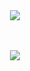 <div align="center">
    <a href="https://discord.com/users/538846533123309584" title="Discord Account"><img src="https://lanyard-profile-readme.vercel.app/api/538846533123309584"></a>
</div>

<br>
<br>

<p align="center">
  <a href="mailto:emre@devs.tr" target"blank_"><img src="https://img.shields.io/badge/emre@devs.tr%20-111111.svg?&style=for-the-badge&logo=mailgun&logoColor=white"></a>
</p>
